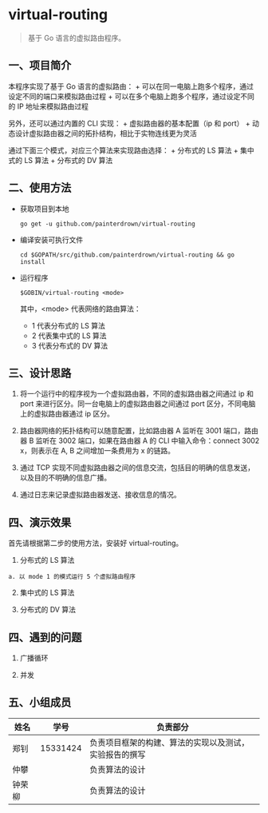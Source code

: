 # virtual-routing

 > 基于 Go 语言的虚拟路由程序。

## 一、项目简介

  本程序实现了基于 Go 语言的虚拟路由：
    + 可以在同一电脑上跑多个程序，通过设定不同的端口来模拟路由过程
    + 可以在多个电脑上跑多个程序，通过设定不同的 IP 地址来模拟路由过程

  另外，还可以通过内置的 CLI 实现：
    + 虚拟路由器的基本配置（ip 和 port）
    + 动态设计虚拟路由器之间的拓扑结构，相比于实物连线更为灵活

  通过下面三个模式，对应三个算法来实现路由选择：
    + 分布式的 LS 算法
    + 集中式的 LS 算法
    + 分布式的 DV 算法

## 二、使用方法

  + 获取项目到本地

    `go get -u github.com/painterdrown/virtual-routing`

  + 编译安装可执行文件

    `cd $GOPATH/src/github.com/painterdrown/virtual-routing && go install`

  + 运行程序

    `$GOBIN/virtual-routing <mode>`

    其中，\<mode\> 代表网络的路由算法：
      + 1 代表分布式的 LS 算法
      + 2 代表集中式的 LS 算法
      + 3 代表分布式的 DV 算法

## 三、设计思路

  1. 将一个运行中的程序视为一个虚拟路由器，不同的虚拟路由器之间通过 ip 和 port 来进行区分。同一台电脑上的虚拟路由器之间通过 port 区分，不同电脑上的虚拟路由器通过 ip 区分。

  2. 路由器网络的拓扑结构可以随意配置，比如路由器 A 监听在 3001 端口，路由器 B 监听在 3002 端口，如果在路由器 A 的 CLI 中输入命令：connect 3002 x，则表示在 A, B 之间增加一条费用为 x 的链路。

  3. 通过 TCP 实现不同虚拟路由器之间的信息交流，包括目的明确的信息发送，以及目的不明确的信息广播。

  4. 通过日志来记录虚拟路由器发送、接收信息的情况。

## 四、演示效果

  首先请根据第二步的使用方法，安装好 virtual-routing。

  1. 分布式的 LS 算法

    a. 以 mode 1 的模式运行 5 个虚拟路由程序
    

  2. 集中式的 LS 算法

  3. 分布式的 DV 算法

## 四、遇到的问题

  1. 广播循环

  2. 并发

## 五、小组成员

  | 姓名   | 学号      | 负责部分                                       |
  | ----- | -------- | --------------------------------------------- |
  | 郑钊   | 15331424 | 负责项目框架的构建、算法的实现以及测试，实验报告的撰写 |
  | 仲攀   |          | 负责算法的设计                                  |
  | 钟荣柳 |          | 负责算法的设计                                   |
